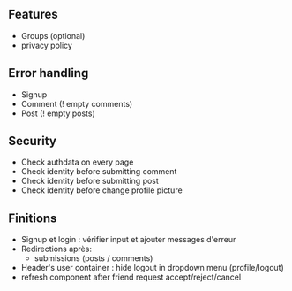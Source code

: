 ## Features
- Groups (optional)
- privacy policy

## Error handling
- Signup
- Comment (! empty comments)
- Post (! empty posts)

## Security
- Check authdata on every page
- Check identity before submitting comment
- Check identity before submitting post
- Check identity before change profile picture

## Finitions
- Signup et login : vérifier input et ajouter messages d'erreur
- Redirections après:
  - submissions (posts / comments)
- Header's user container : hide logout in dropdown menu (profile/logout)
- refresh component after friend request accept/reject/cancel